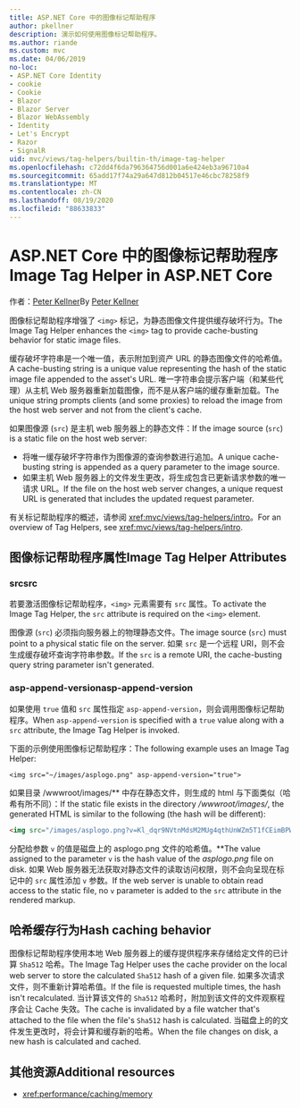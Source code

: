 ```yaml
---
title: ASP.NET Core 中的图像标记帮助程序
author: pkellner
description: 演示如何使用图像标记帮助程序。
ms.author: riande
ms.custom: mvc
ms.date: 04/06/2019
no-loc:
- ASP.NET Core Identity
- cookie
- Cookie
- Blazor
- Blazor Server
- Blazor WebAssembly
- Identity
- Let's Encrypt
- Razor
- SignalR
uid: mvc/views/tag-helpers/builtin-th/image-tag-helper
ms.openlocfilehash: c72dd4f6da796364756d001a6e424eb3a96710a4
ms.sourcegitcommit: 65add17f74a29a647d812b04517e46cbc78258f9
ms.translationtype: MT
ms.contentlocale: zh-CN
ms.lasthandoff: 08/19/2020
ms.locfileid: "88633833"
---
```

# <a name="image-tag-helper-in-aspnet-core"></a><span data-ttu-id="137d4-103">ASP.NET Core 中的图像标记帮助程序</span><span class="sxs-lookup"><span data-stu-id="137d4-103">Image Tag Helper in ASP.NET Core</span></span>

<span data-ttu-id="137d4-104">作者：[Peter Kellner](https://peterkellner.net)</span><span class="sxs-lookup"><span data-stu-id="137d4-104">By [Peter Kellner](https://peterkellner.net)</span></span>

<span data-ttu-id="137d4-105">图像标记帮助程序增强了 `<img>` 标记，为静态图像文件提供缓存破坏行为。</span><span class="sxs-lookup"><span data-stu-id="137d4-105">The Image Tag Helper enhances the `<img>` tag to provide cache-busting behavior for static image files.</span></span>

<span data-ttu-id="137d4-106">缓存破坏字符串是一个唯一值，表示附加到资产 URL 的静态图像文件的哈希值。</span><span class="sxs-lookup"><span data-stu-id="137d4-106">A cache-busting string is a unique value representing the hash of the static image file appended to the asset's URL.</span></span> <span data-ttu-id="137d4-107">唯一字符串会提示客户端（和某些代理）从主机 Web 服务器重新加载图像，而不是从客户端的缓存重新加载。</span><span class="sxs-lookup"><span data-stu-id="137d4-107">The unique string prompts clients (and some proxies) to reload the image from the host web server and not from the client's cache.</span></span>

<span data-ttu-id="137d4-108">如果图像源 (`src`) 是主机 web 服务器上的静态文件：</span><span class="sxs-lookup"><span data-stu-id="137d4-108">If the image source (`src`) is a static file on the host web server:</span></span>

* <span data-ttu-id="137d4-109">将唯一缓存破坏字符串作为图像源的查询参数进行追加。</span><span class="sxs-lookup"><span data-stu-id="137d4-109">A unique cache-busting string is appended as a query parameter to the image source.</span></span>
* <span data-ttu-id="137d4-110">如果主机 Web 服务器上的文件发生更改，将生成包含已更新请求参数的唯一请求 URL。</span><span class="sxs-lookup"><span data-stu-id="137d4-110">If the file on the host web server changes, a unique request URL is generated that includes the updated request parameter.</span></span>

<span data-ttu-id="137d4-111">有关标记帮助程序的概述，请参阅 <xref:mvc/views/tag-helpers/intro>。</span><span class="sxs-lookup"><span data-stu-id="137d4-111">For an overview of Tag Helpers, see <xref:mvc/views/tag-helpers/intro>.</span></span>

## <a name="image-tag-helper-attributes"></a><span data-ttu-id="137d4-112">图像标记帮助程序属性</span><span class="sxs-lookup"><span data-stu-id="137d4-112">Image Tag Helper Attributes</span></span>

### <a name="src"></a><span data-ttu-id="137d4-113">src</span><span class="sxs-lookup"><span data-stu-id="137d4-113">src</span></span>

<span data-ttu-id="137d4-114">若要激活图像标记帮助程序，`<img>` 元素需要有 `src` 属性。</span><span class="sxs-lookup"><span data-stu-id="137d4-114">To activate the Image Tag Helper, the `src` attribute is required on the `<img>` element.</span></span>

<span data-ttu-id="137d4-115">图像源 (`src`) 必须指向服务器上的物理静态文件。</span><span class="sxs-lookup"><span data-stu-id="137d4-115">The image source (`src`) must point to a physical static file on the server.</span></span> <span data-ttu-id="137d4-116">如果 `src` 是一个远程 URI，则不会生成缓存破坏查询字符串参数。</span><span class="sxs-lookup"><span data-stu-id="137d4-116">If the `src` is a remote URI, the cache-busting query string parameter isn't generated.</span></span>

### <a name="asp-append-version"></a><span data-ttu-id="137d4-117">asp-append-version</span><span class="sxs-lookup"><span data-stu-id="137d4-117">asp-append-version</span></span>

<span data-ttu-id="137d4-118">如果使用 `true` 值和 `src` 属性指定 `asp-append-version`，则会调用图像标记帮助程序。</span><span class="sxs-lookup"><span data-stu-id="137d4-118">When `asp-append-version` is specified with a `true` value along with a `src` attribute, the Image Tag Helper is invoked.</span></span>

<span data-ttu-id="137d4-119">下面的示例使用图像标记帮助程序：</span><span class="sxs-lookup"><span data-stu-id="137d4-119">The following example uses an Image Tag Helper:</span></span>

```cshtml
<img src="~/images/asplogo.png" asp-append-version="true">
```

<span data-ttu-id="137d4-120">如果目录 /wwwroot/images/\*\* 中存在静态文件，则生成的 html 与下面类似（哈希有所不同）：</span><span class="sxs-lookup"><span data-stu-id="137d4-120">If the static file exists in the directory */wwwroot/images/*, the generated HTML is similar to the following (the hash will be different):</span></span>

```html
<img src="/images/asplogo.png?v=Kl_dqr9NVtnMdsM2MUg4qthUnWZm5T1fCEimBPWDNgM">
```

<span data-ttu-id="137d4-121">分配给参数 `v` 的值是磁盘上的 asplogo.png 文件的哈希值。\*\*</span><span class="sxs-lookup"><span data-stu-id="137d4-121">The value assigned to the parameter `v` is the hash value of the *asplogo.png* file on disk.</span></span> <span data-ttu-id="137d4-122">如果 Web 服务器无法获取对静态文件的读取访问权限，则不会向呈现在标记中的 `src` 属性添加 `v` 参数。</span><span class="sxs-lookup"><span data-stu-id="137d4-122">If the web server is unable to obtain read access to the static file, no `v` parameter is added to the `src` attribute in the rendered markup.</span></span>

## <a name="hash-caching-behavior"></a><span data-ttu-id="137d4-123">哈希缓存行为</span><span class="sxs-lookup"><span data-stu-id="137d4-123">Hash caching behavior</span></span>

<span data-ttu-id="137d4-124">图像标记帮助程序使用本地 Web 服务器上的缓存提供程序来存储给定文件的已计算 `Sha512` 哈希。</span><span class="sxs-lookup"><span data-stu-id="137d4-124">The Image Tag Helper uses the cache provider on the local web server to store the calculated `Sha512` hash of a given file.</span></span> <span data-ttu-id="137d4-125">如果多次请求文件，则不重新计算哈希值。</span><span class="sxs-lookup"><span data-stu-id="137d4-125">If the file is requested multiple times, the hash isn't recalculated.</span></span> <span data-ttu-id="137d4-126">当计算该文件的 `Sha512` 哈希时，附加到该文件的文件观察程序会让 Cache 失效。</span><span class="sxs-lookup"><span data-stu-id="137d4-126">The cache is invalidated by a file watcher that's attached to the file when the file's `Sha512` hash is calculated.</span></span> <span data-ttu-id="137d4-127">当磁盘上的的文件发生更改时，将会计算和缓存新的哈希。</span><span class="sxs-lookup"><span data-stu-id="137d4-127">When the file changes on disk, a new hash is calculated and cached.</span></span>

## <a name="additional-resources"></a><span data-ttu-id="137d4-128">其他资源</span><span class="sxs-lookup"><span data-stu-id="137d4-128">Additional resources</span></span>

* <xref:performance/caching/memory>
